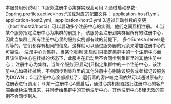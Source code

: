 本服务用例说明：
1.服务注册中心集群实现高可用
2.通过启动参数-Dspring.profiles.active=host*加载对应的配置文件：
application-host1.yml，application-host2.yml，application-host3.yml
3.通过启动参数的变更（host1/host2/host3）可以启动多个注册中心的实例，他们之间互相注册。
4.当某个服务指定注册中心为集群的前提下，该服务会注册到集群里所有的注册中心，因此当集群上所有注册中心里的服务实例都有效的前提下，
多个Eureka server是对等的，它们都存有相同的信息，这样就可以通过服务器的冗余来增加注册中心的可靠性。
注册中心为集群，当某个服务[未启动]只指定集群中的一个注册中心而且该注册中心在挂掉的状态下，此服务在启动后不会同步到集群里的其他注册中心；
注册中心为集群，当某个服务[已启动]只指定集群中的一个注册中心，该注册中心如果挂掉后，不会同步到集群里的其他注册中心剔除该服务或者标记该服务为DOWN；
5.当注册中心全部都挂了，运行着的客户端之间依然可以通过原有的注册表进行调用；
6.某一注册中心A重启后，通过心跳机制连接此注册中心的客户端会继续注册进来，并同步给集群中的其他注册中心，其他注册中心B里无效的实例不会同步到A。

